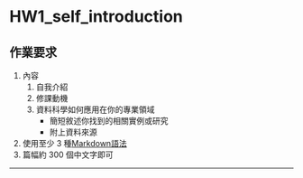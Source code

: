 
# HW1_self_introduction

## 作業要求
1. 內容
    1. 自我介紹
    2. 修課動機
    3. 資料科學如何應用在你的專業領域
        - 簡短敘述你找到的相關實例或研究
        - 附上資料來源
2. 使用至少 3 種[Markdown語法](https://www.markdownguide.org/basic-syntax)
3. 篇幅約 300 個中文字即可

- - - 

